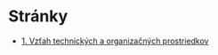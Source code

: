 # Stránky
- [1. Vzťah technických a organizačných prostriedkov](https://jesuschrist69.github.io/maturitne-otazky-SPSIT-KNM-2023/LYC/)
